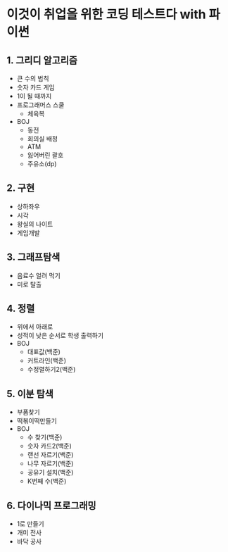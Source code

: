# 이것이 취업을 위한 코딩 테스트다 with 파이썬

## 1. 그리디 알고리즘
- 큰 수의 법칙
- 숫자 카드 게임
- 1이 될 때까지
- 프로그래머스 스쿨
    - 체육복
- BOJ
    - 동전
    - 회의실 배정
    - ATM
    - 잃어버린 괄호
    - 주유소(dp)

## 2. 구현
- 상하좌우
- 시각
- 왕실의 나이트
- 게임개발

## 3. 그래프탐색
- 음료수 얼려 먹기
- 미로 탈출

## 4. 정렬
- 위에서 아래로
- 성적이 낮은 순서로 학생 출력하기
- BOJ
    - 대표값(백준)
    - 커트라인(백준)
    - 수정렬하기2(백준)

## 5. 이분 탐색
- 부품찾기
- 떡볶이떡만들기
- BOJ
    - 수 찾기(백준)
    - 숫자 카드2(백준)
    - 랜선 자르기(백준)
    - 나무 자르기(백준)
    - 공유기 설치(백준)
    - K번째 수(백준)

## 6. 다이나믹 프로그래밍
- 1로 만들기
- 개미 전사
- 바닥 공사